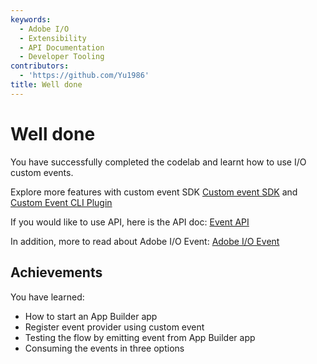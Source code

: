 ```yaml
---
keywords:
  - Adobe I/O
  - Extensibility
  - API Documentation
  - Developer Tooling
contributors:
  - 'https://github.com/Yu1986'
title: Well done
---
```


# Well done

You have successfully completed the codelab and learnt how to use I/O custom events.

Explore more features with custom event SDK
[Custom event SDK](https://github.com/adobe/aio-lib-events/) and [Custom Event CLI Plugin](https://github.com/adobe/aio-cli-plugin-events)

If you would like to use API, here is the API doc: 
[Event API](/events/docs/guides/api/)

In addition, more to read about Adobe I/O Event: 
[Adobe I/O Event](/experienceplatform/events.html)


## Achievements

You have learned: 

* How to start an App Builder app 
* Register event provider using custom event
* Testing the flow by emitting event from App Builder app
* Consuming the events in three options

